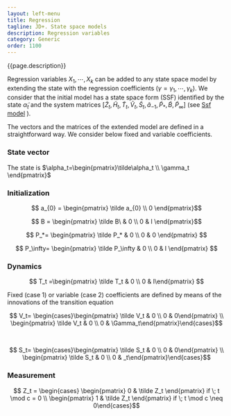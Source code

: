 ```yaml
---
layout: left-menu
title: Regression
tagline: JD+. State space models
description: Regression variables
category: Generic
order: 1100
---
```

{{page.description}}

Regression variables $X_1, \cdots,X_k$ can be added to any state space model by extending the state with the regression coefficients ($\gamma = \gamma_1, \cdots,\gamma_k$).
We consider that the initial model has a state space form (SSF) identified by the state $\tilde\alpha_t$ and the system matrices $\left[ \tilde Z_t,\tilde H_t,\tilde T_t,\tilde V_t, \tilde S_t, \tilde a_{-1}, \tilde P_*,\tilde B,\tilde P_\infty \right]$ (see [Ssf model](../model.md) ).

The vectors and the matrices of the extended model are defined in a straightforward way. We consider below fixed and variable coefficients.

### State vector

The state is $\alpha_t=\begin{pmatrix}\tilde\alpha_t \\ \gamma_t \end{pmatrix}$ 

### Initialization

$$ a_{0} = \begin{pmatrix} \tilde a_{0} \\ 0 \end{pmatrix}$$

$$ B = \begin{pmatrix} \tilde B\ & 0 \\ 0 & I \end{pmatrix}$$

$$ P_*= \begin{pmatrix} \tilde P_* & 0 \\ 0 & 0 \end{pmatrix} $$

$$ P_\infty= \begin{pmatrix} \tilde P_\infty & 0 \\ 0 & I  \end{pmatrix} $$

### Dynamics

$$ T_t =\begin{pmatrix} \tilde T_t & 0 \\ 0 & I\end{pmatrix}  $$

Fixed (case 1) or variable (case 2) coefficients are defined by means of the innovations of the transition equation 

$$ V_t= \begin{cases}\begin{pmatrix} \tilde V_t & 0 \\ 0 & 0\end{pmatrix} \\ \begin{pmatrix} \tilde V_t & 0 \\ 0 & \Gamma_t\end{pmatrix}\end{cases}$$

<br>

$$ S_t= \begin{cases}\begin{pmatrix} \tilde S_t & 0 \\ 0 & 0\end{pmatrix} \\ \begin{pmatrix} \tilde S_t & 0 \\ 0 & _t\end{pmatrix}\end{cases}$$

### Measurement

$$ Z_t = \begin{cases} \begin{pmatrix} 0 & \tilde Z_t \end{pmatrix} if \; t \mod c = 0 \\ \begin{pmatrix} 1 & \tilde Z_t \end{pmatrix} if \; t \mod c \neq 0\end{cases}$$

